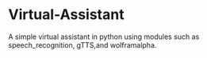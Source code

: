 # Virtual-Assistant

A simple virtual assistant in python using modules such as speech_recognition, gTTS,and wolframalpha.
